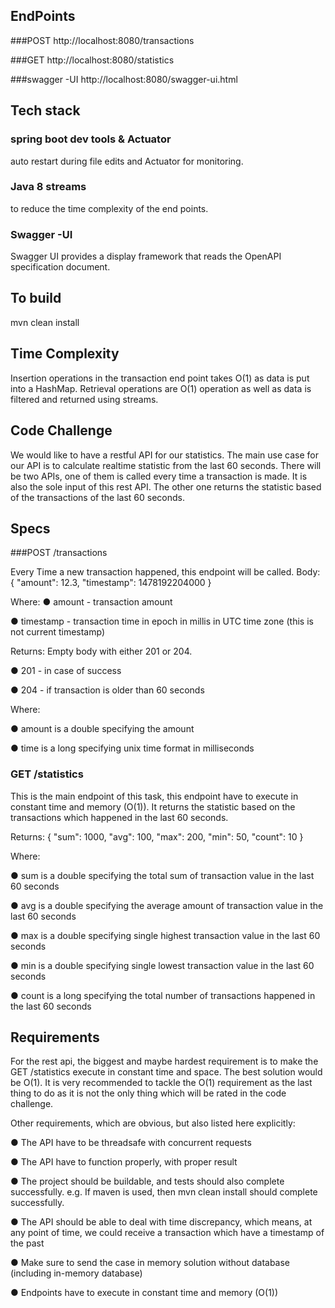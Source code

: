 ## EndPoints

###POST
http://localhost:8080/transactions

###GET
http://localhost:8080/statistics

###swagger -UI
http://localhost:8080/swagger-ui.html


## Tech stack

### spring boot dev tools & Actuator
auto restart during file edits and Actuator for monitoring.

### Java 8 streams
to reduce the time complexity of the end points.

### Swagger -UI
Swagger UI provides a display framework that reads the OpenAPI specification document.

## To build

mvn clean install

## Time Complexity
Insertion operations in the transaction end point takes O(1) as data is put into a HashMap.
Retrieval operations are O(1) operation as well as data is filtered and returned using streams.


## Code Challenge

We would like to have a restful API for our statistics. The main use case for our API is to
calculate realtime statistic from the last 60 seconds. There will be two APIs, one of them is
called every time a transaction is made. It is also the sole input of this rest API. The other one
returns the statistic based of the transactions of the last 60 seconds.

## Specs

###POST /transactions

Every Time a new transaction happened, this endpoint will be called.
Body: { "amount": 12.3, "timestamp": 1478192204000 }

Where:
● amount - transaction amount

● timestamp - transaction time in epoch in millis in UTC time zone (this is not current timestamp)


Returns: Empty body with either 201 or 204.

● 201 - in case of success

● 204 - if transaction is older than 60 seconds

Where:

● amount is a double specifying the amount

● time is a long specifying unix time format in milliseconds

### GET /statistics
This is the main endpoint of this task, this endpoint have to execute in constant time and
memory (O(1)). It returns the statistic based on the transactions which happened in the last 60
seconds.

Returns: { "sum": 1000, "avg": 100, "max": 200, "min": 50, "count": 10 }

Where:

● sum is a double specifying the total sum of transaction value in the last 60 seconds

● avg is a double specifying the average amount of transaction value in the last 60 seconds

● max is a double specifying single highest transaction value in the last 60 seconds

● min is a double specifying single lowest transaction value in the last 60 seconds

● count is a long specifying the total number of transactions happened in the last 60 seconds


## Requirements

For the rest api, the biggest and maybe hardest requirement is to make the GET /statistics
execute in constant time and space. The best solution would be O(1). It is very recommended to
tackle the O(1) requirement as the last thing to do as it is not the only thing which will be rated in
the code challenge.

Other requirements, which are obvious, but also listed here explicitly:

● The API have to be threadsafe with concurrent requests

● The API have to function properly, with proper result

● The project should be buildable, and tests should also complete successfully. e.g. If maven is used, then mvn clean install should complete successfully.

● The API should be able to deal with time discrepancy, which means, at any point of time, we could receive a transaction which have a timestamp of the past

● Make sure to send the case in memory solution without database (including in-memory database)

● Endpoints have to execute in constant time and memory (O(1))